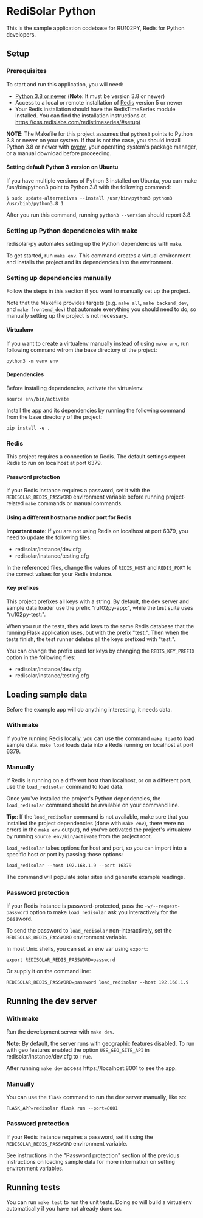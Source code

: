 # RediSolar Python

This is the sample application codebase for RU102PY, Redis for Python developers.

## Setup

### Prerequisites

To start and run this application, you will need:

* [Python 3.8 or newer](https://www.python.org/downloads/) (**Note**: It must be version 3.8 or newer)
* Access to a local or remote installation of [Redis](https://redis.io/download) version 5 or newer
* Your Redis installation should have the RedisTimeSeries module installed. You can find the installation instructions at [https://oss.redislabs.com/redistimeseries/#setup)](https://oss.redislabs.com/redistimeseries/#setup)

**NOTE**: The Makefile for this project assumes that `python3` points to Python
3.8 or newer on your system. If that is not the case, you should install Python
3.8 or newer with [pyenv](https://github.com/pyenv/pyenv), your operating
system's package manager, or a manual download before proceeding.

#### Setting default Python 3 version on Ubuntu

If you have multiple versions of Python 3 installed on Ubuntu, you can make /usr/bin/python3 point to Python 3.8 with the following command:

    $ sudo update-alternatives --install /usr/bin/python3 python3 /usr/binb/python3.8 1

After you run this command, running `python3 --version` should report 3.8.

### Setting up Python dependencies with make

redisolar-py automates setting up the Python dependencies with `make`.

To get started, run `make env`. This command creates a virtual environment
and installs the project and its dependencies into the environment.

### Setting up dependencies manually

Follow the steps in this section if you want to manually set up the project.

Note that the Makefile provides targets (e.g. `make all`, `make backend_dev`,
and `make frontend_dev`) that automate everything you should need to do, so
manually setting up the project is not necessary.

#### Virtualenv

If you want to create a virtualenv manually instead of using `make env`, run
following command wfrom the base directory of the project:

    python3 -m venv env

#### Dependencies

Before installing dependencies, activate the virtualenv:

    source env/bin/activate

Install the app and its dependencies by running the following command from the
base directory of the project:

    pip install -e .

### Redis

This project requires a connection to Redis. The default settings expect Redis
to run on localhost at port 6379.

#### Password protection

If your Redis instance requires a password, set it with the
`REDISOLAR_REDIS_PASSWORD` environment variable before running project-related
`make` commands or manual commands.

#### Using a different hostname and/or port for Redis

**Important note**: If you are not using Redis on localhost at port 6379, you
need to update the following files:

- redisolar/instance/dev.cfg
- redisolar/instance/testing.cfg

In the referenced files, change the values of `REDIS_HOST` and `REDIS_PORT` to
the correct values for your Redis instance.

#### Key prefixes

This project prefixes all keys with a string. By default, the dev server and
sample data loader use the prefix "ru102py-app:", while the test suite uses "ru102py-test:".

When you run the tests, they add keys to the same Redis database that the
running Flask application uses, but with the prefix "test:". Then when the
tests finish, the test runner deletes all the keys prefixed with "test:".

You can change the prefix used for keys by changing the `REDIS_KEY_PREFIX`
option in the following files:

- redisolar/instance/dev.cfg
- redisolar/instance/testing.cfg

## Loading sample data

Before the example app will do anything interesting, it needs data.

### With make

If you're running Redis locally, you can use the command `make load` to load
sample data. `make load` loads data into a Redis running on localhost at port
6379.

### Manually

If Redis is running on a different host than localhost, or on a different port, use the `load_redisolar` command to load data.

Once you've installed the project's Python dependencies, the `load_redisolar`
command should be available on your command line.

**Tip:**: If the `load_redisolar` command is not available, make sure that you installed the project dependencies (done with `make env`), there were no errors in the `make env` output), nd you've activated the project's virtualenv by running `source env/bin/activate` from the project root.

`load_redisolar` takes options for host and port, so you can import into a specific host or port by passing those options:

    load_redisolar --host 192.168.1.9 --port 16379

The command will populate solar sites and generate example readings.

### Password protection

If your Redis instance is password-protected, pass the `-w/--request-password` option to
make `load_redisolar` ask you interactively for the password.

To send the password to `load_redisolar` non-interactively, set the
`REDISOLAR_REDIS_PASSWORD` environment variable.

In most Unix shells, you can set an env var using `export`:

    export REDISOLAR_REDIS_PASSWORD=password

Or supply it on the command line:

    REDISOLAR_REDIS_PASSWORD=password load_redisolar --host 192.168.1.9

## Running the dev server

### With make

Run the development server with `make dev`.

**Note:** By default, the server runs with geographic features disabled. To run
with geo features enabled the option `USE_GEO_SITE_API` in
redisolar/instance/dev.cfg to `True`.

After running `make dev` access https://localhost:8001 to see the app.

### Manually

You can use the `flask` command to run the dev server manually, like so:

    FLASK_APP=redisolar flask run --port=8001

### Password protection


If your Redis instance requires a password, set it using the
`REDISOLAR_REDIS_PASSWORD` environment variable.

See instructions in the "Password protection" section of the previous
instructions on loading sample data for more information on setting environment
variables.

## Running tests

You can run `make test` to run the unit tests. Doing so will build
a virtualenv automatically if you have not already done so.
